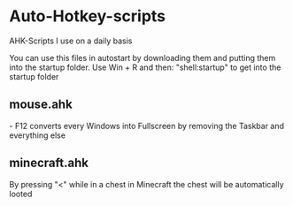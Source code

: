 # Auto-Hotkey-scripts
AHK-Scripts I use on a daily basis

You can use this files in autostart by downloading them and putting them into the startup folder.
Use Win + R and then: "shell:startup" to get into the startup folder

<h2 >mouse.ahk</h2>
- F12 converts every Windows into Fullscreen by removing the Taskbar and everything else


<h2 >minecraft.ahk</h2>
By pressing "<" while in a chest in Minecraft the chest will be automatically looted
